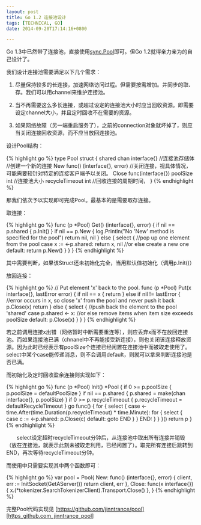```yaml
---
layout: post
title: Go 1.2 连接池设计
tags: [TECHNICAL, GO]
date: 2014-09-20T17:14:16+0800

---
```


Go 1.3中已然带了连接池，直接使用[sync.Pool][]即可。但Go 1.2就得亲力亲为的自己设计了。  


我们设计连接池需要满足以下几个需求：

1. 尽量保持较多的长连接，加速网络访问过程。但需要按需增加。并同步的取、存。我们可以用channel来维护连接池。　　　

2. 当不再需要这么多长连接，或超过设定的连接池大小时应当回收资源。即需要设定channel大小，并且定时回收不在需要的资源。　　　

3. 如果网络故障（另一端重启服务了），之前的connection对象就坏掉了，则应当关闭连接回收资源，而不应当放回连接池。　  


设计Pool结构：

{% highlight go %}
    type Pool struct {
        shared chan interface{} //连接池存储体
        //创建一个新的连接
        New func() (interface{}, error) 
        //关闭连接，视具体情况，可能需要较针对特定的连接客户端予以关闭。
        Close          func(interface{})
        poolSize       int //连接池大小
        recycleTimeout int  //回收连接的周期时间，
    }
{% endhighlight %}

那我们依次予以实现即可完成Pool。最基本的是需要取存连接。

取连接：

{% highlight go %}
    func (p *Pool) Get() (interface{}, error) {
        if nil == p.shared {
            p.Init()
        }
        if nil == p.New {
            log.Println("No 'New' method is specified for the pool")
            return nil, nil
        } else {
            select {
            //pop up one element from the pool
            case x := <-p.shared:
                return x, nil
                //or else create a new one
            default:
                return p.New()
            }
        }
    }
{% endhighlight %}

其中需要判断，如果该Struct还未初始化完全，当用默认值初始化（调用p.Init()）

放回连接：

{% highlight go %}
    // Put element 'x' back to the pool.
    func (p *Pool) Put(x interface{}, lastError error) {
        if nil == x {
            return
        } else if nil != lastError {
            //error occurs in x, so close 'x' from the pool and never push it back
            p.Close(x)
            return
        } else {
            select {
            //push back the element to the pool 'shared'
            case p.shared <- x:
            //or else remove items when item size exceeds poolSize
            default:
                p.Close(x)
            }
        }
    }
{% endhighlight %}

若之前调用连接x出错（网络暂时中断需要重连等），则应丢弃x而不在放回连接池。而如果连接池已满（chnanel中不再能接受新连接），则也关闭该连接释放资源。因为此时已经表示有poolSize个连接已经闲置在连接池中而被取走使用了。select中某个case能传递消息，则不会调用default，则就可以拿来判断连接池是否已满。　　　　

而初始化及定时回收盈余连接则实现如下：

{% highlight go %}
    func (p *Pool) Init() *Pool {
        if 0 >= p.poolSize {
            p.poolSize = defaultPoolSize
        }
        if nil == p.shared {
            p.shared = make(chan interface{}, p.poolSize)
        }
        if 0 >= p.recycleTimeout {
            p.recycleTimeout = defaultRecycleTimeout
        }
        go func() {
            for {
                select {
                case <-time.After(time.Duration(p.recycleTimeout) * time.Minute):
                    for {
                        select {
                        case c := <-p.shared:
                            p.Close(c)
                        default:
                            goto END
                        }
                    }
                END:
                }
            }
        }()
        return p
    }
{% endhighlight %}

　　select设定超时recycleTimeout分钟后，从连接池中取出所有连接并销毁（放在连接池，就表示此刻未被取走利用，已经闲置了）。取完所有连接后跳转到END，再次等待recycleTimeout分钟。　　　

而使用中只需要实现其中两个函数即可：

{% highlight go %}
    var pool = Pool{
        New: func() (interface{}, error) {
            client, err := InitSocket(GetAServer())
            return client, err
        },
        Close: func(x interface{}) {
            x.(*tokenizer.SearchTokenizerClient).Transport.Close()
        },
    }
{% endhighlight %}

完整Pool代码实现见 [https://github.com/jinntrance/pool][https_github.com_jinntrance_pool]


[sync.Pool]: http://golang.org/pkg/sync/#Pool
[https_github.com_jinntrance_pool]: https://github.com/jinntrance/pool
